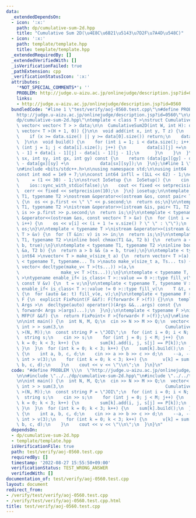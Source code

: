```yaml
---
data:
  _extendedDependsOn:
  - icon: ':x:'
    path: dp/cumulative-sum-2d.hpp
    title: "Cumulative Sum 2D(\u4E8C\u6B21\u5143\u7D2F\u7A4D\u548C)"
  - icon: ':x:'
    path: template/template.hpp
    title: template/template.hpp
  _extendedRequiredBy: []
  _extendedVerifiedWith: []
  _isVerificationFailed: true
  _pathExtension: cpp
  _verificationStatusIcon: ':x:'
  attributes:
    '*NOT_SPECIAL_COMMENTS*': ''
    PROBLEM: http://judge.u-aizu.ac.jp/onlinejudge/description.jsp?id=0560
    links:
    - http://judge.u-aizu.ac.jp/onlinejudge/description.jsp?id=0560
  bundledCode: "#line 1 \"test/verify/aoj-0560.test.cpp\"\n#define PROBLEM \\\n  \"\
    http://judge.u-aizu.ac.jp/onlinejudge/description.jsp?id=0560\"\n\n#line 1 \"\
    dp/cumulative-sum-2d.hpp\"\ntemplate < class T >\nstruct CumulativeSum2D {\n \
    \ vector< vector< T > > data;\n\n  CumulativeSum2D(int W, int H): data(W + 1,\
    \ vector< T >(H + 1, 0)) {}\n\n  void add(int x, int y, T z) {\n    ++x, ++y;\n\
    \    if (x >= data.size() || y >= data[0].size()) return;\n    data[x][y] += z;\n\
    \  }\n\n  void build() {\n    for (int i = 1; i < data.size(); i++) {\n      for\
    \ (int j = 1; j < data[i].size(); j++) {\n        data[i][j] +=\n            data[i][j\
    \ - 1] + data[i - 1][j] - data[i - 1][j - 1];\n      }\n    }\n  }\n\n  T query(int\
    \ sx, int sy, int gx, int gy) const {\n    return (data[gx][gy] - data[sx][gy]\
    \ - data[gx][sy] +\n            data[sx][sy]);\n  }\n};\n#line 1 \"template/template.hpp\"\
    \n#include <bits/stdc++.h>\n\nusing namespace std;\n\nusing int64   = long long;\n\
    const int mod = 1e9 + 7;\n\nconst int64 infll = (1LL << 62) - 1;\nconst int inf\
    \     = (1 << 30) - 1;\n\nstruct IoSetup {\n  IoSetup() {\n    cin.tie(nullptr);\n\
    \    ios::sync_with_stdio(false);\n    cout << fixed << setprecision(10);\n  \
    \  cerr << fixed << setprecision(10);\n  }\n} iosetup;\n\ntemplate < typename\
    \ T1, typename T2 >\nostream &operator<<(ostream &os, const pair< T1, T2 > &p)\
    \ {\n  os << p.first << \" \" << p.second;\n  return os;\n}\n\ntemplate < typename\
    \ T1, typename T2 >\nistream &operator>>(istream &is, pair< T1, T2 > &p) {\n \
    \ is >> p.first >> p.second;\n  return is;\n}\n\ntemplate < typename T >\nostream\
    \ &operator<<(ostream &os, const vector< T > &v) {\n  for (int i = 0; i < (int)v.size();\
    \ i++) {\n    os << v[i] << (i + 1 != v.size() ? \" \" : \"\");\n  }\n  return\
    \ os;\n}\n\ntemplate < typename T >\nistream &operator>>(istream &is, vector<\
    \ T > &v) {\n  for (T &in: v) is >> in;\n  return is;\n}\n\ntemplate < typename\
    \ T1, typename T2 >\ninline bool chmax(T1 &a, T2 b) {\n  return a < b && (a =\
    \ b, true);\n}\n\ntemplate < typename T1, typename T2 >\ninline bool chmin(T1\
    \ &a, T2 b) {\n  return a > b && (a = b, true);\n}\n\ntemplate < typename T =\
    \ int64 >\nvector< T > make_v(size_t a) {\n  return vector< T >(a);\n}\n\ntemplate\
    \ < typename T, typename... Ts >\nauto make_v(size_t a, Ts... ts) {\n  return\
    \ vector< decltype(make_v< T >(ts...)) >(a,\n                                \
    \                make_v< T >(ts...));\n}\n\ntemplate < typename T, typename V\
    \ >\ntypename enable_if< is_class< T >::value == 0 >::type fill_v(\n    T &t,\
    \ const V &v) {\n  t = v;\n}\n\ntemplate < typename T, typename V >\ntypename\
    \ enable_if< is_class< T >::value != 0 >::type fill_v(\n    T &t, const V &v)\
    \ {\n  for (auto &e: t) fill_v(e, v);\n}\n\ntemplate < typename F >\nstruct FixPoint:\
    \ F {\n  explicit FixPoint(F &&f): F(forward< F >(f)) {}\n\n  template < typename...\
    \ Args >\n  decltype(auto) operator()(Args &&...args) const {\n    return F::operator()(*this,\
    \ forward< Args >(args)...);\n  }\n};\n\ntemplate < typename F >\ninline decltype(auto)\
    \ MFP(F &&f) {\n  return FixPoint< F >{forward< F >(f)};\n}\n#line 6 \"test/verify/aoj-0560.test.cpp\"\
    \n\nint main() {\n  int N, M, Q;\n  cin >> N >> M >> Q;\n  vector< CumulativeSum2D<\
    \ int > > sum(3,\n                                       CumulativeSum2D< int\
    \ >(N, M));\n  const string P = \"JOI\";\n  for (int i = 0; i < N; i++) {\n  \
    \  string s;\n    cin >> s;\n    for (int j = 0; j < M; j++) {\n      for (int\
    \ k = 0; k < 3; k++) {\n        sum[k].add(i, j, s[j] == P[k]);\n      }\n   \
    \ }\n  }\n  for (int k = 0; k < 3; k++) {\n    sum[k].build();\n  }\n  while (Q--)\
    \ {\n    int a, b, c, d;\n    cin >> a >> b >> c >> d;\n    --a, --b;\n    vector<\
    \ int > v(3);\n    for (int k = 0; k < 3; k++) {\n      v[k] = sum[k].query(a,\
    \ b, c, d);\n    }\n    cout << v << \"\\n\";\n  }\n}\n"
  code: "#define PROBLEM \\\n  \"http://judge.u-aizu.ac.jp/onlinejudge/description.jsp?id=0560\"\
    \n\n#include \"../../dp/cumulative-sum-2d.hpp\"\n#include \"../../template/template.hpp\"\
    \n\nint main() {\n  int N, M, Q;\n  cin >> N >> M >> Q;\n  vector< CumulativeSum2D<\
    \ int > > sum(3,\n                                       CumulativeSum2D< int\
    \ >(N, M));\n  const string P = \"JOI\";\n  for (int i = 0; i < N; i++) {\n  \
    \  string s;\n    cin >> s;\n    for (int j = 0; j < M; j++) {\n      for (int\
    \ k = 0; k < 3; k++) {\n        sum[k].add(i, j, s[j] == P[k]);\n      }\n   \
    \ }\n  }\n  for (int k = 0; k < 3; k++) {\n    sum[k].build();\n  }\n  while (Q--)\
    \ {\n    int a, b, c, d;\n    cin >> a >> b >> c >> d;\n    --a, --b;\n    vector<\
    \ int > v(3);\n    for (int k = 0; k < 3; k++) {\n      v[k] = sum[k].query(a,\
    \ b, c, d);\n    }\n    cout << v << \"\\n\";\n  }\n}\n"
  dependsOn:
  - dp/cumulative-sum-2d.hpp
  - template/template.hpp
  isVerificationFile: true
  path: test/verify/aoj-0560.test.cpp
  requiredBy: []
  timestamp: '2022-08-27 15:55:50+09:00'
  verificationStatus: TEST_WRONG_ANSWER
  verifiedWith: []
documentation_of: test/verify/aoj-0560.test.cpp
layout: document
redirect_from:
- /verify/test/verify/aoj-0560.test.cpp
- /verify/test/verify/aoj-0560.test.cpp.html
title: test/verify/aoj-0560.test.cpp
---
```

